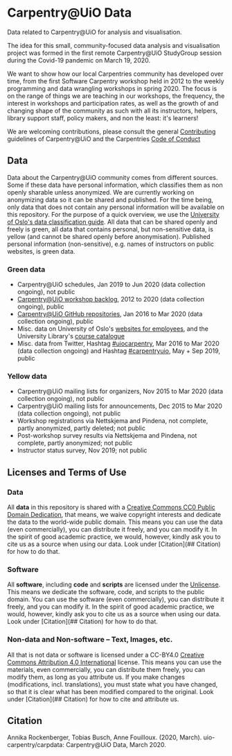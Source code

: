 # Carpentry@UiO Data

Data related to Carpentry@UiO for analysis and visualisation.

The idea for this small, community-focused data analysis and visualisation project was formed in the first remote Carpentry@UiO StudyGroup session during the Covid-19 pandemic on March 19, 2020.

We want to show how our local Carpentries community has developed over time, from the first Software Carpentry workshop held in 2012 to the weekly programming and data wrangling workshops in spring 2020. The focus is on the range of things we are teaching in our workshops, the frequency, the interest in workshops and participation rates, as well as the growth of and changing shape of the community as such with all its instructors, helpers, library support staff, policy makers, and non the least: it's learners!

We are welcoming contributions, please consult the general [Contributing](https://github.com/uio-carpentry/organisational/blob/master/CONTRIBUTING.md) guidelines of Carpentry@UiO and the Carpentries [Code of Conduct](https://docs.carpentries.org/topic_folders/policies/code-of-conduct.html)

## Data

Data about the Carpentry@UiO community comes from different sources. Some if these data have personal information, which classifies them as non openly sharable unless anonymized. We are currently working on anonymizing data so it can be shared and published. For the time being, only data that does not contain any personal information will be available on this repository. For the purpose of a quick overview, we use the [University of Oslo's data classification guide](https://www.uio.no/english/services/it/security/lsis/data-classes.html). All data that can be shared openly and freely is green, all data that contains personal, but non-sensitive data, is yellow (and cannot be shared openly before anonymisation). Published personal information (non-sensitive), e.g. names of instructors on public websites, is green data.

### Green data

- Carpentry@UiO schedules, Jan 2019 to Jun 2020 (data collection ongoing), not public
- [Carpentry@UiO workshop backlog](https://uio-carpentry.github.io/), 2012 to 2020 (data collection ongoing), public
- [Carpentry@UiO GitHub repositories](https://github.com/uio-carpentry), Jan 2016 to Mar 2020 (data collection ongoing), public
- Misc. data on University of Oslo's [websites for employees](https://www.uio.no/english/for-employees/support/research/research-data/training/carpentry/), and the University Library's [course catalogue](https://www.ub.uio.no/english/courses-events/courses/other/Carpentry/)
- Misc. data from Twitter, Hashtag [#uiocarpentry](https://twitter.com/hashtag/uioCarpentry?src=hashtag_click), Mar 2016 to Mar 2020 (data collection ongoing) and Hashtag [#carpentryuio](https://twitter.com/hashtag/CarpentryUiO?src=hashtag_click), May + Sep 2019, public

### Yellow data

- Carpentry@UiO mailing lists for organizers, Nov 2015 to Mar 2020 (data collection ongoing), not public 
- Carpentry@UiO mailing lists for announcements, Dec 2015 to Mar 2020 (data collection ongoing), not public
- Workshop registrations via Nettskjema and Pindena, not complete, partly anonymized, partly deleted; not public
- Post-workshop survey results via Nettskjema and Pindena, not complete, partly anonymized; not public
- Instructor status survey, Nov 2019; not public

## Licenses and Terms of Use

### Data

All **data** in this repository is shared with a [Creative Commons CC0 Public Domain Dedication](https://github.com/uio-carpentry/carpdata/blob/master/LICENSE.txt), that means, we waive copyright interests and dedicate the data to the world-wide public domain. This means you can use the data (even commercially), you can distribute it freely, and you can modify it. In the spirit of good academic practice, we would, however, kindly ask you to cite us as a source when using our data. Look under [Citation](## Citation) for how to do that.

### Software

All **software**, including **code** and **scripts** are licensed under the [Unlicense](https://choosealicense.com/licenses/unlicense/). This means we dedicate the software, code, and scripts to the public domain. You can use the software (even commercially), you can distribute it freely, and you can modify it. In the spirit of good academic practice, we would, however, kindly ask you to cite us as a source when using our data. Look under [Citation](## Citation) for how to do that.

### Non-data and Non-software – Text, Images, etc.

All that is not data or software is licensed under a CC-BY4.0 [Creative Commons Attribution 4.0 International](https://choosealicense.com/licenses/cc-by-4.0/) license. This means you can use the materials, even commercially, you can distribute them freely, you can modify them, as long as you attribute us. If you make changes (modifications, incl. translations), you must state what you have changed, so that it is clear what has been modified compared to the original. Look under [Citation](## Citation) for how to cite and attribute us.

## Citation

Annika Rockenberger, Tobias Busch, Anne Fouilloux. (2020, March). uio-carpentry/carpdata: Carpentry@UiO Data, March 2020. 
